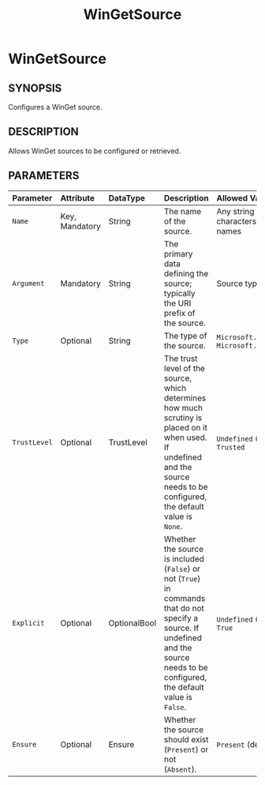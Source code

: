 ﻿---
external help file: Microsoft.WinGet.DSC.psm1-Help.xml
Module Name: Microsoft.WinGet.DSC
ms.date: 08/28/2024
online version:
schema: 2.0.0
title: WinGetSource
---

# WinGetSource

## SYNOPSIS
Configures a WinGet source.

## DESCRIPTION

Allows WinGet sources to be configured or retrieved.

## PARAMETERS

**Parameter**|**Attribute**|**DataType**|**Description**|**Allowed Values**
:-----|:-----|:-----|:-----|:-----
`Name`|Key, Mandatory|String|The name of the source.|Any string using valid characters for Windows file names
`Argument`|Mandatory|String|The primary data defining the source; typically the URI prefix of the source.|Source type specific value
`Type`|Optional|String|The type of the source.|`Microsoft.PreIndexed.Package`, `Microsoft.Rest`
`TrustLevel`|Optional|TrustLevel|The trust level of the source, which determines how much scrutiny is placed on it when used. If undefined and the source needs to be configured, the default value is `None`.|`Undefined` (default), `None`, `Trusted`
`Explicit`|Optional|OptionalBool|Whether the source is included (`False`) or not (`True`) in commands that do not specify a source. If undefined and the source needs to be configured, the default value is `False`.|`Undefined` (default), `False`, `True`
`Ensure`|Optional|Ensure|Whether the source should exist (`Present`) or not (`Absent`).|`Present` (default), `Absent`
